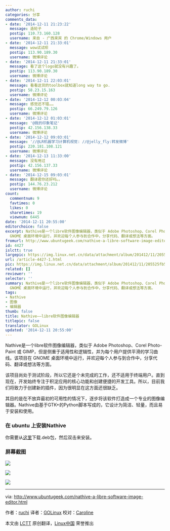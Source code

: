 ```yaml
---
author: ruchi
categories: 分享
comments_data:
- date: '2014-12-11 21:23:22'
  message: 造轮子
  postip: 110.73.160.128
  username: 来自 - 广西来宾 的 Chrome/Windows 用户
- date: '2014-12-11 21:33:01'
  message: wow试试呗
  postip: 113.90.189.30
  username: 微博评论
- date: '2014-12-11 21:33:01'
  message: 看了这个logo就没有兴趣了。
  postip: 113.90.189.30
  username: 微博评论
- date: '2014-12-11 22:03:01'
  message: 看看这货的toolbox就知道long way to go.
  postip: 58.23.15.163
  username: 微博评论
- date: '2014-12-12 00:03:04'
  message: 感觉还不错……
  postip: 66.249.79.126
  username: 微博评论
- date: '2014-12-12 01:03:01'
  message: '@我的印象笔记'
  postip: 42.156.138.33
  username: 微博评论
- date: '2014-12-12 09:03:01'
  message: '//@LR机器学习计算机视觉: //@jelly_fly:转发微博'
  postip: 220.181.108.121
  username: 微博评论
- date: '2014-12-13 11:33:00'
  message: 没有用过
  postip: 42.156.137.33
  username: 微博评论
- date: '2014-12-15 09:03:01'
  message: 翻译君你还好吗。。
  postip: 144.76.23.212
  username: 微博评论
count:
  commentnum: 9
  favtimes: 0
  likes: 0
  sharetimes: 19
  viewnum: 6445
date: '2014-12-11 20:55:00'
editorchoice: false
excerpt: Nathive是一个libre软件图像编辑器，类似于 Adobe Photoshop、Corel Photo-Paint 或 GIMP，但是侧重于适用性和逻辑性，并为每个用户提供平滑的学习曲线。该项目在
  GNOME 桌面环境中运行，并欢迎每个人参与到合作中，分享代码、翻译或想法等方面。
fromurl: http://www.ubuntugeek.com/nathive-a-libre-software-image-editor.html
id: 4427
islctt: true
largepic: https://img.linux.net.cn/data/attachment/album/201412/11/205525fb5dh0gh66mgdf5i.png
url: /article-4427-1.html
pic: https://img.linux.net.cn/data/attachment/album/201412/11/205525fb5dh0gh66mgdf5i.png.thumb.jpg
related: []
reviewer: ''
selector: ''
summary: Nathive是一个libre软件图像编辑器，类似于 Adobe Photoshop、Corel Photo-Paint 或 GIMP，但是侧重于适用性和逻辑性，并为每个用户提供平滑的学习曲线。该项目在
  GNOME 桌面环境中运行，并欢迎每个人参与到合作中，分享代码、翻译或想法等方面。
tags:
- Nathive
- 图像
- 编辑器
thumb: false
title: Nathive——libre软件图像编辑器
titlepic: false
translator: GOLinux
updated: '2014-12-11 20:55:00'
---
```


Nathive是一个libre软件图像编辑器，类似于 Adobe Photoshop、Corel Photo-Paint 或 GIMP，但是侧重于适用性和逻辑性，并为每个用户提供平滑的学习曲线。该项目在 GNOME 桌面环境中运行，并欢迎每个人参与到合作中，分享代码、翻译或想法等方面。


该项目尚处于测试阶段，所以它还是个未完成的工作，还不适用于终端用户。直到现在，开发始终专注于积淀应用的核心功能和创建便捷的开发工具。所以，目前我们将致力于创建新的插件，因为很明显在这方面还很缺乏。


其目的是在不放弃最初的可用性的情况下，逐步将该软件打造成一个专业的图像编辑器。Nathive由基于GTK+的Python脚本写成的，它设计为简洁、轻量，而且易于安装和使用。


### 在 ubuntu 上安装Nathive


你需要从[这里](http://www.nathive.org/download)下载.deb包，然后双击来安装。


### 屏幕截图


![](/data/attachment/album/201412/11/205525fb5dh0gh66mgdf5i.png)


![](/data/attachment/album/201412/11/205528qwsvj4zyvz2j3aey.png)


![](/data/attachment/album/201412/11/205533jej58mwf6jrr6ldj.png)




---


via: <http://www.ubuntugeek.com/nathive-a-libre-software-image-editor.html>


作者：[ruchi](http://www.ubuntugeek.com/author/ubuntufix) 译者：[GOLinux](https://github.com/GOLinux) 校对：[Caroline](https://github.com/carolinewuyan)


本文由 [LCTT](https://github.com/LCTT/TranslateProject) 原创翻译，[Linux中国](http://linux.cn/) 荣誉推出